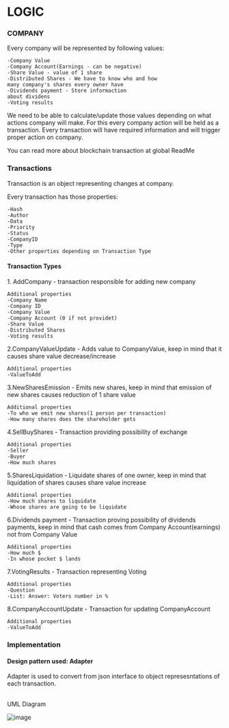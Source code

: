# LOGIC

<h3> COMPANY </h3>
Every company will be represented by following values:

    -Company Value
    -Company Account(Earnings - can be negative)
    -Share Value - value of 1 share
    -Distributed Shares - We have to know who and how
    many company's shares every owner have
    -Dividends payment - Store informaction
    about dividens
    -Voting results

We need to be able to calculate/update those values depending on what actions company will make. For this every company
action will be held as a transaction. Every transaction will have required information and will trigger proper action on
company.

You can read more about blockchain transaction at global ReadMe

<h3> Transactions </h3>
Transaction is an object representing changes at company.

Every transaction has those properties:

    -Hash
    -Author
    -Data
    -Priority
    -Status
    -CompanyID
    -Type
    -Other properties depending on Transaction Type

<h4> Transaction Types </h4>
1. AddCompany - transaction responsible for adding new company

    Additional properties
    -Company Name
    -Company ID
    -Company Value
    -Company Account (0 if not providet)
    -Share Value
    -Distributed Shares
    -Voting results

2.CompanyValueUpdate - Adds value to CompanyValue, keep in mind that it causes share value decrease/increase

    Additional properties
    -ValueToAdd

3.NewSharesEmission - Emits new shares, keep in mind that emission of new shares causes reduction of 1 share value

    Additional properties
    -To who we emit new shares(1 person per transaction)
    -How many shares does the shareholder gets

4.SellBuyShares - Transaction providing possibility of exchange

    Additional properties
    -Seller
    -Buyer
    -How much shares

5.SharesLiquidation - Liquidate shares of one owner, keep in mind that liquidation of shares causes share value increase

    Additional properties
    -How much shares to liquidate
    -Whose shares are going to be liquidate

6.Dividends payment - Transaction proving possibility of dividends payments, keep in mind that cash comes from Company
Account(earnings) not from Company Value

    Additional properties
    -How much $
    -In whose pocket $ lands

7.VotingResults - Transaction representing Voting

    Additional properties
    -Question
    -List: Answer: Voters number in %

8.CompanyAccountUpdate - Transaction for updating CompanyAccount

    Additional properties
    -ValueToAdd

<h3> Implementation </h3>
<h4>Design pattern used: <b>Adapter</b></h4>  
Adapter is used to convert from json interface to object represesntations of each transaction.
<br><br>

UML Diagram

![image](https://user-images.githubusercontent.com/72470330/144077593-6e342cfc-b60d-4b1a-991e-b0b8af81177f.png)





